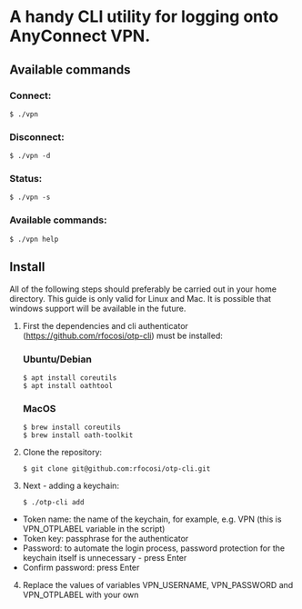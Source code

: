 # A handy CLI utility for logging onto AnyConnect VPN.

## Available commands

### Connect:

```
$ ./vpn
```

### Disconnect:

```
$ ./vpn -d
```

### Status:
```
$ ./vpn -s
```

### Available commands:
```
$ ./vpn help
```

## Install

All of the following steps should preferably be carried out in your home directory. This guide is only valid for Linux and Mac. It is possible that windows support will be available in the future.

1) First the dependencies and cli authenticator (https://github.com/rfocosi/otp-cli) must be installed:
    ### Ubuntu/Debian
    ```
    $ apt install coreutils
    $ apt install oathtool
    ```
  
    ### MacOS
    ```
    $ brew install coreutils
    $ brew install oath-toolkit
    ```
  
2) Clone the repository:
    ```
    $ git clone git@github.com:rfocosi/otp-cli.git
    ```
  
3) Next - adding a keychain:
    ```
    $ ./otp-cli add
    ```
  
  * Token name: the name of the keychain, for example, e.g. VPN (this is VPN_OTPLABEL variable in the script)
  * Token key: passphrase for the authenticator
  * Password: to automate the login process, password protection for the keychain itself is unnecessary - press Enter
  * Confirm password: press Enter


4) Replace the values of variables VPN_USERNAME, VPN_PASSWORD and VPN_OTPLABEL with your own
